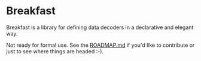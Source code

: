 # Breakfast

Breakfast is a library for defining data decoders in a declarative and elegant way.

Not ready for formal use. See the [ROADMAP.md](./ROADMAP.md) if you'd like to contribute or just to see where things are headed :-).
